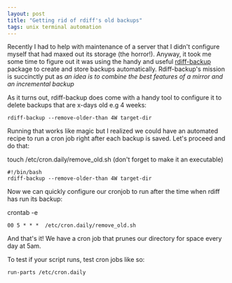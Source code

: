```yaml
---
layout: post
title: "Getting rid of rdiff's old backups"
tags: unix terminal automation
---
```

Recently I had to help with maintenance of a server that I didn't configure myself that had maxed out its storage (the horror!). Anyway, it took me some time to figure out it was using the handy and useful [rdiff-backup](http://rdiff-backup.nongnu.org/) package to create and store backups automatically. Rdiff-backup's mission is succinctly put as _an idea is to combine the best features of a mirror and an incremental backup_

As it turns out, rdiff-backup does come with a handy tool to configure it to delete backups that are x-days old e.g 4 weeks:

`rdiff-backup --remove-older-than 4W target-dir`

<!--more-->

Running that works like magic but I realized we could have an automated recipe to run a cron job right after each backup is saved. Let's proceed and do that:

touch /etc/cron.daily/remove_old.sh (don't forget to make it an executable)
```
#!/bin/bash
rdiff-backup --remove-older-than 4W target-dir
```

Now we can quickly configure our cronjob to run after the time when rdiff has run its backup:

crontab -e
```
00 5 * * *  /etc/cron.daily/remove_old.sh
```

And that's it! We have a cron job that prunes our directory for space every day at 5am.

To test if your script runs, test cron jobs like so:

```
run-parts /etc/cron.daily
```


